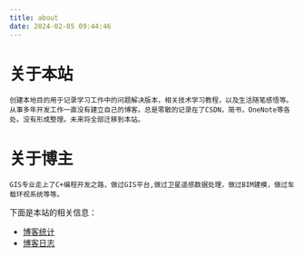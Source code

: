 ```yaml
---
title: about
date: 2024-02-05 09:44:46
---
```

# 关于本站
    创建本地目的用于记录学习工作中的问题解决版本，相关技术学习教程，以及生活随笔感悟等。
    从事多年开发工作一直没有建立自己的博客。总是零散的记录在了CSDN，简书，OneNote等各处。没有形成整理。未来将全部迁移到本站。

# 关于博主
    GIS专业走上了C+编程开发之路，做过GIS平台,做过卫星遥感数据处理，做过BIM建模，做过车载环视系统等等。

下面是本站的相关信息：
- [博客统计]()
- [博客日志]()

